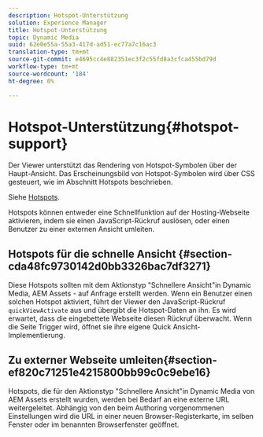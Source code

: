 ```yaml
---
description: Hotspot-Unterstützung
solution: Experience Manager
title: Hotspot-Unterstützung
topic: Dynamic Media
uuid: 62e0e55a-55a3-417d-ad51-ec77a7c16ac3
translation-type: tm+mt
source-git-commit: e4695cc4e882351ec3f2c55fd8a3cfca455bd79d
workflow-type: tm+mt
source-wordcount: '184'
ht-degree: 0%

---
```



# Hotspot-Unterstützung{#hotspot-support}

Der Viewer unterstützt das Rendering von Hotspot-Symbolen über der Haupt-Ansicht. Das Erscheinungsbild von Hotspot-Symbolen wird über CSS gesteuert, wie im Abschnitt Hotspots beschrieben.

Siehe [Hotspots](../../c-html5-aem-asset-viewers/c-html5-aem-interactive-images/c-html5-aem-interactive-image-customizingviewer/r-html5-aem-int-image-customize-hotspots.md#reference-2ac3cc414ef2467390bf53145f1d8d74).

Hotspots können entweder eine Schnellfunktion auf der Hosting-Webseite aktivieren, indem sie einen JavaScript-Rückruf auslösen, oder einen Benutzer zu einer externen Ansicht umleiten.

## Hotspots für die schnelle Ansicht {#section-cda48fc9730142d0bb3326bac7df3271}

Diese Hotspots sollten mit dem Aktionstyp &quot;Schnellere Ansicht&quot;in Dynamic Media, AEM Assets - auf Anfrage erstellt werden. Wenn ein Benutzer einen solchen Hotspot aktiviert, führt der Viewer den JavaScript-Rückruf `quickViewActivate` aus und übergibt die Hotspot-Daten an ihn. Es wird erwartet, dass die eingebettete Webseite diesen Rückruf überwacht. Wenn die Seite Trigger wird, öffnet sie ihre eigene Quick Ansicht-Implementierung.

## Zu externer Webseite umleiten{#section-ef820c71251e4215800bb99c0c9ebe16}

Hotspots, die für den Aktionstyp &quot;Schnellere Ansicht&quot;in Dynamic Media von AEM Assets erstellt wurden, werden bei Bedarf an eine externe URL weitergeleitet. Abhängig von den beim Authoring vorgenommenen Einstellungen wird die URL in einer neuen Browser-Registerkarte, im selben Fenster oder im benannten Browserfenster geöffnet.
